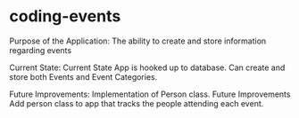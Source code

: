 # coding-events

Purpose of the Application: The ability to create and store information regarding events

Current State: Current State App is hooked up to database. Can create and store both Events and Event Categories.

Future Improvements: Implementation of Person class. Future Improvements Add person class to app that tracks the people attending each event.
